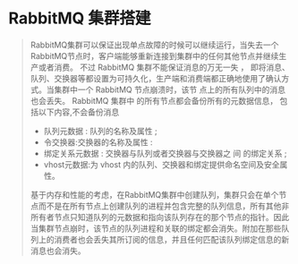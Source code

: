 # RabbitMQ 集群搭建
> RabbitMQ集群可以保证出现单点故障的时候可以继续运行，当失去一个 RabbitMQ节点时，客户端能够重新连接到集群中的任何其他节点并继续生产或者消费。
> 不过 RabbitMQ 集群不能保证消息的万无一失 ， 即将消息、队列、交换器等都设置为可持久化，生产端和消费端都正确地使用了确认方式。当集群中一个 RabbitMQ 节点崩溃时，该节 点上的所有队列中的消息也会丢失。 RabbitMQ 集群中 的所有节点都会备份所有的元数据信息， 包括以下内容,不会备份消息
> * 队列元数据 : 队列的名称及属性 ;
> * 令交换器:交换器的名称及属性 :
> * 绑定关系元数据 : 交换器与队列或者交换器与交换器之 间 的绑定关系 ;
> * vhost元数据:为 vhost 内的队列、交换器和绑定提供命名空间及安全属性。  
> 
> 基于内存和性能的考虑，在RabbitMQ集群中创建队列，集群只会在单个节点而不是在所有节点上创建队列的进程并包含完整的队列信息，所有其他非所有者节点只知道队列的元数据和指向该队列存在的那个节点的指针。因此当集群节点崩时，该节点的队列进程和关联的绑定都会消失。附加在那些队列上的消费者也会丢失其所订阅的信息，并且任何匹配该队列绑定信息的新消息也会消失。